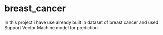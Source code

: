 # breast_cancer
In this project i have use already built in dataset of breast cancer
and used Support Vector Machine model for prediction
